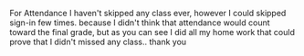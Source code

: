 
For Attendance I haven't skipped any class ever, however I could skipped sign-in few times. because I didn't think that 
attendance would count toward the final grade, but as you can see I did all my home work that could prove that I didn't 
missed any class..
thank you

